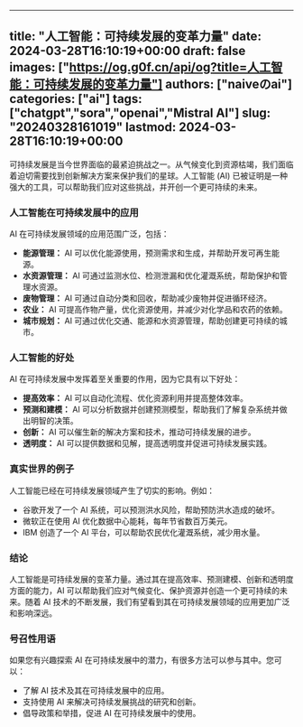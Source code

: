 
---
title: "人工智能：可持续发展的变革力量"
date: 2024-03-28T16:10:19+00:00
draft: false
images: ["https://og.g0f.cn/api/og?title=人工智能：可持续发展的变革力量"]
authors: ["naiveのai"]
categories: ["ai"]
tags: ["chatgpt","sora","openai","Mistral AI"]
slug: "20240328161019"
lastmod: 2024-03-28T16:10:19+00:00
---
可持续发展是当今世界面临的最紧迫挑战之一。从气候变化到资源枯竭，我们面临着迫切需要找到创新解决方案来保护我们的星球。人工智能 (AI) 已被证明是一种强大的工具，可以帮助我们应对这些挑战，并开创一个更可持续的未来。

### 人工智能在可持续发展中的应用

AI 在可持续发展领域的应用范围广泛，包括：

- **能源管理：** AI 可以优化能源使用，预测需求和生成，并帮助开发可再生能源。
- **水资源管理：** AI 可通过监测水位、检测泄漏和优化灌溉系统，帮助保护和管理水资源。
- **废物管理：** AI 可通过自动分类和回收，帮助减少废物并促进循环经济。
- **农业：** AI 可提高作物产量，优化资源使用，并减少对化学品和农药的依赖。
- **城市规划：** AI 可通过优化交通、能源和水资源管理，帮助创建更可持续的城市。

### 人工智能的好处

AI 在可持续发展中发挥着至关重要的作用，因为它具有以下好处：

- **提高效率：** AI 可以自动化流程、优化资源利用并提高整体效率。
- **预测和建模：** AI 可以分析数据并创建预测模型，帮助我们了解复杂系统并做出明智的决策。
- **创新：** AI 可以催生新的解决方案和技术，推动可持续发展的进步。
- **透明度：** AI 可以提供数据和见解，提高透明度并促进可持续发展实践。

### 真实世界的例子

人工智能已经在可持续发展领域产生了切实的影响。例如：

- 谷歌开发了一个 AI 系统，可以预测洪水风险，帮助预防洪水造成的破坏。
- 微软正在使用 AI 优化数据中心能耗，每年节省数百万美元。
- IBM 创造了一个 AI 平台，可以帮助农民优化灌溉系统，减少用水量。

### 结论

人工智能是可持续发展的变革力量。通过其在提高效率、预测建模、创新和透明度方面的能力，AI 可以帮助我们应对气候变化、保护资源并创造一个更可持续的未来。随着 AI 技术的不断发展，我们有望看到其在可持续发展领域的应用更加广泛和影响深远。

### 号召性用语

如果您有兴趣探索 AI 在可持续发展中的潜力，有很多方法可以参与其中。您可以：

- 了解 AI 技术及其在可持续发展中的应用。
- 支持使用 AI 来解决可持续发展挑战的研究和创新。
- 倡导政策和举措，促进 AI 在可持续发展中的使用。